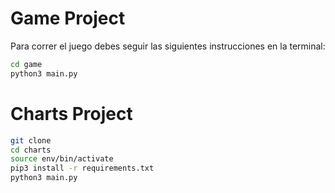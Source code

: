 # Game Project
Para correr el juego debes seguir las siguientes instrucciones en la terminal:
```sh
cd game
python3 main.py
```

# Charts Project

```sh
git clone
cd charts
source env/bin/activate
pip3 install -r requirements.txt
python3 main.py
```
